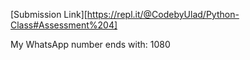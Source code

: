 [Submission Link][https://repl.it/@CodebyUlad/Python-Class#Assessment%204]

My WhatsApp number ends with: 1080
